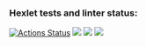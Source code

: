 ### Hexlet tests and linter status:
[![Actions Status](https://github.com/bekkerjul/python-project-49/actions/workflows/hexlet-check.yml/badge.svg)](https://github.com/bekkerjul/python-project-49/actions)
<a href="https://codeclimate.com/github/bekkerjul/python-project-49/maintainability"><img src="https://api.codeclimate.com/v1/badges/c595224a6a3a4ae11716/maintainability" /></a>
<a href="https://asciinema.org/a/Eq9UiWfr6l7hUQoVQmx2k8c1O" target="_blank"><img src="https://asciinema.org/a/Eq9UiWfr6l7hUQoVQmx2k8c1O.svg" /></a>
<a href="https://asciinema.org/a/2dBVaN502yqJQYJnBoPdkeCNi" target="_blank"><img src="https://asciinema.org/a/2dBVaN502yqJQYJnBoPdkeCNi.svg" /></a>
